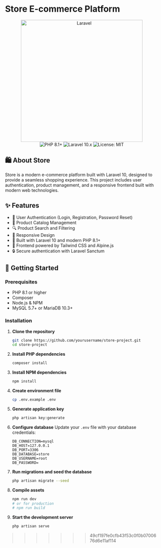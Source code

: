 
# Store E-commerce Platform

<p align="center">
  <a href="https://laravel.com" target="_blank">
    <img src="https://raw.githubusercontent.com/laravel/art/master/logo-lockup/5%20SVG/2%20CMYK/1%20Full%20Color/laravel-logolockup-cmyk-red.svg" width="400" alt="Laravel">
  </a>
  <br>
  <img src="https://img.shields.io/badge/PHP-8.1+-777BB4?style=flat&logo=php&logoColor=white" alt="PHP 8.1+">
  <img src="https://img.shields.io/badge/Laravel-10.x-FF2D20?style=flat&logo=laravel&logoColor=white" alt="Laravel 10.x">
  <img src="https://img.shields.io/badge/License-MIT-blue.svg" alt="License: MIT">
</p>

## 🛍️ About Store

Store is a modern e-commerce platform built with Laravel 10, designed to provide a seamless shopping experience. This project includes user authentication, product management, and a responsive frontend built with modern web technologies.

## ✨ Features

- 🔐 User Authentication (Login, Registration, Password Reset)
- 🛒 Product Catalog Management
- 🔍 Product Search and Filtering
- 📱 Responsive Design
- 🚀 Built with Laravel 10 and modern PHP 8.1+
- 🎨 Frontend powered by Tailwind CSS and Alpine.js
- 🔒 Secure authentication with Laravel Sanctum

## 🚀 Getting Started

### Prerequisites

- PHP 8.1 or higher
- Composer
- Node.js & NPM
- MySQL 5.7+ or MariaDB 10.3+

### Installation

1. **Clone the repository**
   ```bash
   git clone https://github.com/yourusername/store-project.git
   cd store-project
   ```

2. **Install PHP dependencies**
   ```bash
   composer install
   ```

3. **Install NPM dependencies**
   ```bash
   npm install
   ```

4. **Create environment file**
   ```bash
   cp .env.example .env
   ```

5. **Generate application key**
   ```bash
   php artisan key:generate
   ```

6. **Configure database**
   Update your `.env` file with your database credentials:
   ```
   DB_CONNECTION=mysql
   DB_HOST=127.0.0.1
   DB_PORT=3306
   DB_DATABASE=store
   DB_USERNAME=root
   DB_PASSWORD=
   ```

7. **Run migrations and seed the database**
   ```bash
   php artisan migrate --seed
   ```

8. **Compile assets**
   ```bash
   npm run dev
   # or for production
   # npm run build
   ```

9. **Start the development server**
   ```bash
   php artisan serve
   ```


>>>>>>> 49cf197fe0cfb43f53c0f0b0700676d6e11af114
